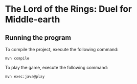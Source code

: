 # The Lord of the Rings: Duel for Middle-earth

## Running the program

To compile the project, execute the following command:

```shell
mvn compile
```

To play the game, execute the following command:

```shell
mvn exec:java@play
```